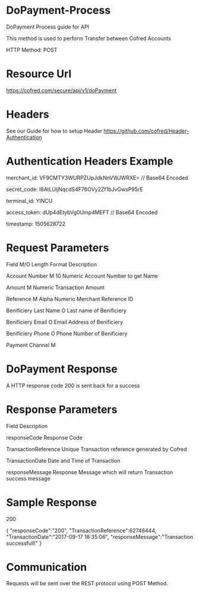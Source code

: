 # DoPayment-Process
DoPayment Process guide for API

This method is used to perform Transfer between Cofred Accounts

HTTP Method: POST

# Resource Url

https://cofred.com/secure/api/v1/doPayment

# Headers

See our Guide for how to setup Header https://github.com/cofred/Header-Authentication

# Authentication Headers Example

merchant_id: VF9CMTY3WURPZUpJdkNnVWJWRXE=   // Base64 Encoded

secret_code: I8AtLUljNqcdS4F76OVy2Zf1bJvGwsP95rE

terminal_id: YINCU

access_token: dUp4dEtybVg0Ump4MEFT  // Base64 Encoded

timestamp: 1505628722

# Request Parameters

Field	M/O	Length	Format	Description

Account Number	M	10	Numeric	Account Number to get Name

Amount	M		Numeric	Transaction Amount

Reference	M		Alpha Numeric	Merchant Reference ID

Benificiery Last Name	O			Last name of Benificiery

Benificiery Email	O			Email Address of Benificiery

Benificiery Phone	O			Phone Number of Benificiery

Payment Channel	M			
				
# DoPayment Response

A HTTP response code 200 is sent back for a success

# Response Parameters

Field	Description

responseCode	Response Code

TransactionReference	Unique Transaction reference generated by Cofred

TransactionDate	Date and Time of Transaction

responseMessage	Response Message which will return Transaction success message

# Sample Response

200

{
  "responseCode":"200",
  "TransactionReference":62746444,
  "TransactionDate":"2017-09-17 18:35:06",
  "responseMessage":"Transaction successfull!"
}

# Communication

Requests will be sent over the REST protocol using POST Method.

